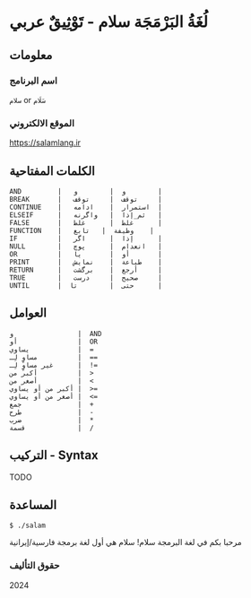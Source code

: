 # لُغَةُ البَرْمَجَة سلام - تَوْثِيقٌ عربي

## معلومات

### اسم البرنامج

`سلام` or `سَلَام`

### الموقع الالكتروني

<https://salamlang.ir>

## الكلمات المفتاحية

```
AND         |   و  |        و        |
BREAK       |   توقف  |     توقف     |
CONTINUE    |   استمرار  |    ادامه  |
ELSEIF      |   ثم_إذا  |   واگرنه   |
FALSE       |   غلط  |      غلط      |
FUNCTION    |   وظيفة  |   تابع    |
IF          |   إذا  |      اگر      |
NULL        |   انعدام  |      پوچ   |
OR          |   أو  |       یا       |
PRINT       |   طباعة  |    نمایش    |
RETURN      |   أرجع  |    برگشت     |
TRUE        |   صحيح  |     درست     |
UNTIL       |  حتى  |        تا      |
```

## العوامل

```
و                |  AND
أو               |  OR
يساوي            |  =
مساوٍ لِـ          |  ==
غير مساوٍ لِـ      |  !=
أكبر من          |  >
أصغر من          |  <
أكبر من أو يساوي |  >=
أصغر من أو يساوي |  <=
جمع              |  +
طرح              |  -
ضرب              |  *
قسمة             |  /
```

## التركيب - Syntax

TODO

## المساعدة

```
$ ./salam
```

مرحبا بكم في لغة البرمجة سلام!
سلام هي أول لغة برمجة فارسية/إيرانية

### حقوق التأليف

2024
